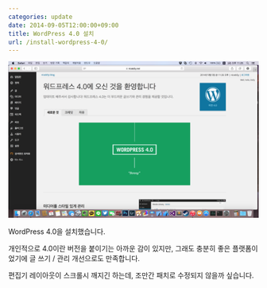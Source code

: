 ```yaml
---
categories: update
date: 2014-09-05T12:00:00+09:00
title: WordPress 4.0 설치
url: /install-wordpress-4-0/
---
```


<img src="/images/NJ75om_dl.png" alt="niceb5y blog">

WordPress 4.0을 설치했습니다.

개인적으로 4.0이란 버전을 붙이기는 아까운 감이 있지만, 그래도 충분히 좋은 플랫폼이었기에 글 쓰기 / 관리 개선으로도 만족합니다.

편집기 레이아웃이 스크롤시 깨지긴 하는데, 조만간 패치로 수정되지 않을까 싶습니다.
